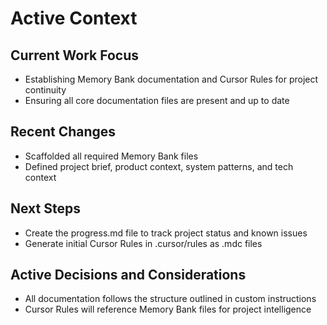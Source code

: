 # Active Context

## Current Work Focus
- Establishing Memory Bank documentation and Cursor Rules for project continuity
- Ensuring all core documentation files are present and up to date

## Recent Changes
- Scaffolded all required Memory Bank files
- Defined project brief, product context, system patterns, and tech context

## Next Steps
- Create the progress.md file to track project status and known issues
- Generate initial Cursor Rules in .cursor/rules as .mdc files

## Active Decisions and Considerations
- All documentation follows the structure outlined in custom instructions
- Cursor Rules will reference Memory Bank files for project intelligence 
